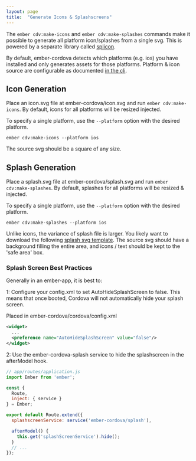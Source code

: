 ```yaml
---
layout: page
title:  "Generate Icons & Splashscreens"
---
```


The `ember cdv:make-icons` and `ember cdv:make-splashes` commands make it possible to generate all platform icon/splashes from a single svg. This is powered by a separate library called [splicon](https://github.com/isleofcode/splicon).

By default, ember-cordova detects which platforms (e.g. ios) you have installed and only generates assets for those platforms.
Platform & icon source are configurable as documented [in the cli](/pages/cli).

## Icon Generation

Place an icon.svg file at ember-cordova/icon.svg and run `ember cdv:make-icons`. By default, icons for all platforms will be resized injected.

To specify a single platform, use the `--platform` option with the desired platform.

```
ember cdv:make-icons --platform ios
```

The source svg should be a square of any size.

## Splash Generation

Place a splash.svg file at ember-cordova/splash.svg and run `ember cdv:make-splashes`. By default, splashes for all platforms will be resized & injected.

To specify a single platform, use the `--platform` option with the desired platform.

```
ember cdv:make-splashes --platform ios
```

Unlike icons, the variance of splash file is larger. You likely want to download the following [splash svg template](/examples/safe-splash-template.svg). The source svg should have a background filling the entire area, and icons / text should be kept to the 'safe area' box.

### Splash Screen Best Practices

Generally in an ember-app, it is best to:

1: Configure your config.xml to set AutoHideSplashScreen to false.
This means that once booted, Cordova will not automatically hide your splash screen.

Placed in ember-cordova/cordova/config.xml

```xml
<widget>
  ...
  <preference name="AutoHideSplashScreen" value="false"/>
</widget>
```

2: Use the ember-cordova-splash service to hide the splashscreen in the afterModel hook.

```js
// app/routes/application.js
import Ember from 'ember';

const {
  Route,
  inject: { service }
} = Ember;

export default Route.extend({
  splashscreenService: service('ember-cordova/splash'),

  afterModel() {
    this.get('splashScreenService').hide();
  }
  // ...
});
```
